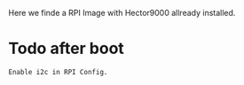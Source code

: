 
Here we finde a RPI Image with Hector9000 allready installed.

# Todo after boot
    Enable i2c in RPI Config. 